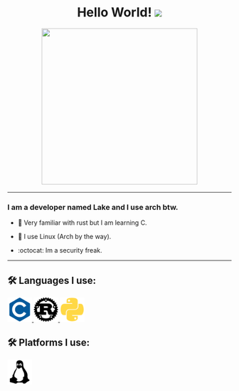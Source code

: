 <div align=center>
<h1>
  Hello World!
  <img src="https://media.giphy.com/media/hvRJCLFzcasrR4ia7z/giphy.gif" width="30px"/>
</h1>

<div align="center">
  <img src="https://media.giphy.com/media/JIX9t2j0ZTN9S/giphy.gif" width="350" height="350"/>
</div>
</div>

---

### I am a developer named Lake and I use arch btw.

- :seedling: Very familiar with rust but I am learning C.

- :penguin: I use Linux (Arch by the way).

- :octocat: Im a security freak.

---

## :hammer_and_wrench: Languages I use:

<a href="https://en.wikipedia.org/wiki/C_(programming_language)">
  <img src="https://github.com/devicons/devicon/blob/master/icons/c/c-plain.svg" width="55" height="55"/>
</a>

<a href="https://www.rust-lang.org/">
  <img src="https://github.com/devicons/devicon/blob/master/icons/rust/rust-plain.svg" width="55" height="55"/>
</a>

<a href="https://www.python.org/">
  <img src="https://github.com/devicons/devicon/blob/master/icons/python/python-plain.svg" width="55" height="55"/>
</a>

## :hammer_and_wrench: Platforms I use:

<a href="https://www.linux.org/">
  <img src="https://github.com/devicons/devicon/blob/master/icons/linux/linux-plain.svg" width="55" height="55"/>
</a>
